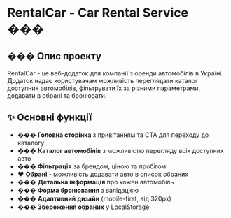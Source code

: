 # RentalCar - Car Rental Service ���

## ��� Опис проекту

RentalCar - це веб-додаток для компанії з оренди автомобілів в Україні. Додаток надає користувачам можливість переглядати каталог доступних автомобілів, фільтрувати їх за різними параметрами, додавати в обрані та бронювати.

## ✨ Основні функції

- ��� **Головна сторінка** з привітанням та CTA для переходу до каталогу
- ��� **Каталог автомобілів** з можливістю перегляду всіх доступних авто
- ��� **Фільтрація** за брендом, ціною та пробігом
- ❤️ **Обрані** - можливість додавати авто в список обраних
- ��� **Детальна інформація** про кожен автомобіль
- ��� **Форма бронювання** з валідацією
- ��� **Адаптивний дизайн** (mobile-first, від 320px)
- ��� **Збереження обраних** у LocalStorage


